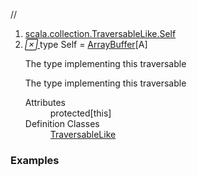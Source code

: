 //
<ol>
<li><a href="https://www.scala-lang.org/api/2.12.3/scala/collection/mutable/ArrayBuffer.html#Self=Repr">scala.collection.TraversableLike.Self</a></li>
<li name="scala.collection.TraversableLike.Self" visbl="prt" class="indented0 " data-isabs="false" fullcomment="yes" group="Ungrouped"> <a id="Self=Repr"></a><a id="Self:Self"></a> <span class="permalink"> <a href="../../../scala/collection/mutable/ArrayBuffer.html#Self=Repr" title="Permalink"> <i class="material-icons"></i> </a> </span> <span class="modifier_kind"> <span class="modifier"></span> <span class="kind">type</span> </span> <span class="symbol"> <span class="name">Self</span><span class="result alias"> = <a href="" class="extype" name="scala.collection.mutable.ArrayBuffer">ArrayBuffer</a>[<span class="extype" name="scala.collection.mutable.ArrayBuffer.A">A</span>]</span> </span> <p class="shortcomment cmt">The type implementing this traversable</p>
 <div class="fullcomment">
  <div class="comment cmt">
   <p>The type implementing this traversable</p>
  </div>
  <dl class="attributes block"> 
   <dt>
    Attributes
   </dt>
   <dd>
    protected[this] 
   </dd>
   <dt>
    Definition Classes
   </dt>
   <dd>
    <a href="../TraversableLike.html" class="extype" name="scala.collection.TraversableLike">TraversableLike</a>
   </dd>
  </dl>
 </div> </li>
        </ol>


### Examples















